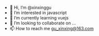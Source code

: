 - 👋 Hi, I’m @xinxinggu
- 👀 I’m interested in javascript
- 🌱 I’m currently learning vuejs
- 💞️ I’m looking to collaborate on ...
- 📫 How to reach me gu_xinxing@163.com

<!---
xinxinggu/xinxinggu is a ✨ special ✨ repository because its `README.md` (this file) appears on your GitHub profile.
You can click the Preview link to take a look at your changes.
--->
